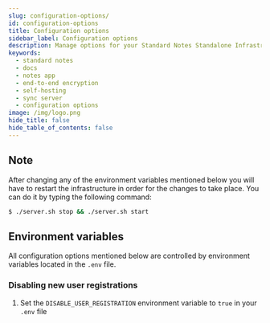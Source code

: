 ```yaml
---
slug: configuration-options/
id: configuration-options
title: Configuration options
sidebar_label: Configuration options
description: Manage options for your Standard Notes Standalone Infrastructure.
keywords:
  - standard notes
  - docs
  - notes app
  - end-to-end encryption
  - self-hosting
  - sync server
  - configuration options
image: /img/logo.png
hide_title: false
hide_table_of_contents: false
---
```


## Note

After changing any of the environment variables mentioned below you will have to restart the infrastructure in order for the changes to take place. You can do it by typing the following command:

  ```bash
  $ ./server.sh stop && ./server.sh start
  ```


## Environment variables

All configuration options mentioned below are controlled by environment variables located in the `.env` file.

### Disabling new user registrations

1. Set the `DISABLE_USER_REGISTRATION` environment variable to `true` in your `.env` file
